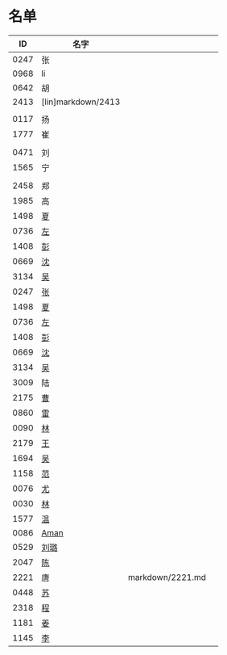 
# 名单

|  ID    |  名字    |      |      |
| ---- | ---- | ---- | ---- |
| 0247 |  张  |      |      |
| 0968 |     li |      |      |
| 0642 |  胡  |      |      |
| 2413 |    [lin]markdown/2413 |   |      |
|      |      |      |      |
| 0117 | 扬   |      |      |
| 1777 | 崔   |      |      |
|  |      |      |      |
| 0471     | 刘     |      |      |
| 1565     | 宁     |      |      |
|      |      |      ||
|2458  |  郑  |      |      |
|1985  |高    |   ||
|1498 |[夏](WW1/1498.md)|   |   |
|0736  |[左](WW1/0736-Aurora-Brief.md)    |||
|  1408    | [彭](WW1/1408-心林.md)     |      ||
|0669  |[沈](0669沈.md)    |   ||
|3134  |[吴](WW1/3134简介.md)    |   ||
|0247  |[张](markdown/0247.md)    |   ||
|1498 |[夏](markdown/1498.md)|   |   |
|0736  |[左](markdown/0736-Aurora-Brief.md)    |||
|1408    | [彭](markdown/1408-心林.md)     |      ||
|0669  |[沈](markdown/0669沈.md)    |   ||
|3134  |[吴](markdown/3134简介.md)    |   ||
|3009  |陆 |      ||
|2175  |[曹](markdown/2175.md)    |   ||
|0860  |[雷](markdown/0860.md)|   ||
|0090  |[林](markdown/0090.md)    |   ||
|2179  |[王](markdown/2179-王.md)    |   ||
|1694  |[吴](markdown/1694.md)   | ||
|1158  |[范](1158.md)    |   ||
|0076  |[尤](markdown/0076.md)    |   ||
|0030  |[林](markdown/0030.md)    |   ||
|1577  |[温](markdown/1577.md)    |   ||
|0086  |[Aman](markdown/自我介绍.md)  |   ||
|0529  |[刘璐](markdown/刘璐.md)    |   ||
|2047  |[陈](2047.md)    |   |
|2221  | 唐                                  | markdown/2221.md ||
|0448  |[苏](markdown/0448.md)    |   |
|2318  |[程](markdown/2318.md)    |   |
|1181  |[姜](markdown/1181.md)    |   |
|1145  |[李](markdown/1145.md)    |   |